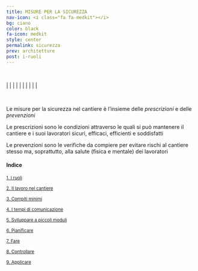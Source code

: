 ```yaml
---
title: MISURE PER LA SICUREZZA
nav-icon: <i class="fa fa-medkit"></i>
bg: ciano
color: black
fa-icon: medkit
style: center
permalink: sicurezza
prev: architetture
post: i-ruoli
---
```


<br>

| [<i class="fa fa-2x fa-users"></i>](#i-ruoli) | [<i class="fa fa-2x fa-cogs"></i>](#lavoro-nel-cantiere) | [<i class="fa fa-2x fa-puzzle-piece"></i>](#compiti-minimi) | [<i class="fa fa-2x fa-comments-o"></i>](#tempi-comunicazione) | [<i class="fa fa-2x fa-cube"></i>](#sviluppare-piccoli-moduli) | [<i class="fa fa-2x fa-compass"></i>](#pianificare) | [<i class="fa fa-2x fa-bell-o"></i>](#fare) | [<i class="fa fa-2x fa-eye"></i>](#controllare) | [<i class="fa fa-2x fa-check-square-o"></i>](#applicare) |

<br>

Le misure per la sicurezza nel cantiere è l’insieme delle *prescrizioni* e delle *prevenzioni* 

<i class="fa fa-exclamation-circle"></i> Le prescrizioni sono le condizioni attraverso le quali si può mantenere il cantiere e i suoi lavoratori sicuri, efficaci, efficienti e soddisfatti 

<i class="fa fa-question-circle"></i> Le prevenzioni sono le verifiche da compiere per evitare rischi al cantiere stesso ma, soprattutto, alla salute (fisica e mentale) dei lavoratori 

#### Indice

<small>[1. I ruoli](#i-ruoli)</small>

<small>[2. Il lavoro nel cantiere](#lavoro-cantiere)</small>

<small>[3. Compiti minimi](#compiti-minimi)</small>

<small>[4. I tempi di comunicazione](#tempi-comunicazione)</small>

<small>[5. Sviluppare a piccoli moduli](#sviluppare-piccoli-moduli)</small>

<small>[6. Pianificare](#pianificare)</small>

<small>[7. Fare](#fare)</small>

<small>[8. Controllare](#controllare)</small>

<small>[9. Applicare](#applicare)</small>


